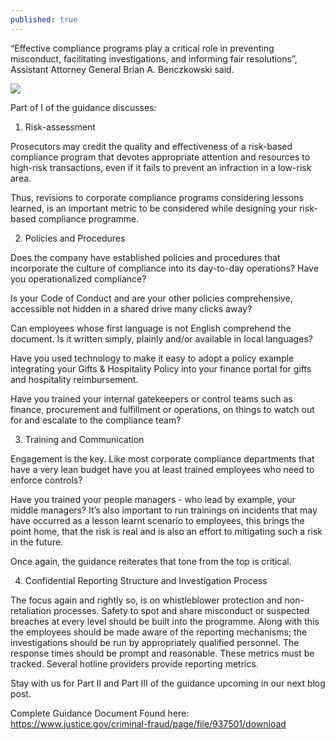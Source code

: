 ```yaml
---
published: true
---
```

<!-- more -->

“Effective compliance programs play a critical role in preventing misconduct, facilitating investigations, and informing fair resolutions”, Assistant Attorney General Brian A. Benczkowski said. 

![](https://readycomply.com/assets/images/image04.jpg?v78838073127551)

Part of I of the guidance discusses:

1. Risk-assessment

Prosecutors may credit the quality and effectiveness of a risk-based compliance program that devotes appropriate attention and resources to high-risk transactions, even if it fails to prevent an infraction in a low-risk area.

Thus, revisions to corporate compliance programs considering lessons learned, is an important metric to be considered while designing your risk-based compliance programme.

2. Policies and Procedures

Does the company have established policies and procedures that incorporate the culture of compliance into its day-to-day operations? Have you operationalized compliance?

Is your Code of Conduct and are your other policies comprehensive, accessible not hidden in a shared drive many clicks away?

Can employees whose first language is not English comprehend the document. Is it written simply, plainly and/or available in local languages?

Have you used technology to make it easy to adopt a policy example integrating your Gifts & Hospitality Policy into your finance portal for gifts and hospitality reimbursement.

Have you trained your internal gatekeepers or control teams such as finance, procurement and fulfillment or operations, on things to watch out for and escalate to the compliance team? 

3. Training and Communication

Engagement is the key. Like most corporate compliance departments that have a very lean budget have you at least trained employees who need to enforce controls?

Have you trained your people managers - who lead by example, your middle managers? It’s also important to run trainings on incidents that may have occurred as a lesson learnt scenario to employees, this brings the point home, that the risk is real and is also an effort to mitigating such a risk in the future.

Once again, the guidance reiterates that tone from the top is critical.

4. Confidential Reporting Structure and Investigation Process

The focus again and rightly so, is on whistleblower protection and non-retaliation processes. Safety to spot and share misconduct or suspected breaches at every level should be built into the programme. Along with this the employees should be made aware of the reporting mechanisms; the investigations should be run by appropriately qualified personnel. The response times should be prompt and reasonable. These metrics must be tracked. Several hotline providers provide reporting metrics.

Stay with us for Part II and Part III of the guidance upcoming in our next blog post.

Complete Guidance Document Found here: https://www.justice.gov/criminal-fraud/page/file/937501/download
